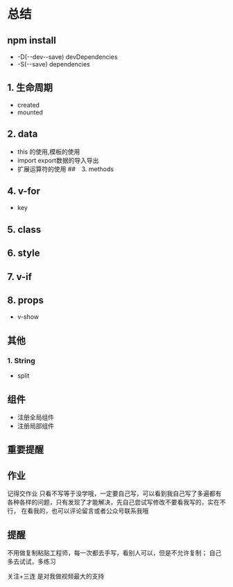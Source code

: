 # 总结
## npm install
- -D(--dev--save)   devDependencies
- -S(--save)   dependencies
## 1. 生命周期
- created
- mounted
## 2. data
- this 的使用,模板的使用
- import export数据的导入导出
- 扩展运算符的使用
##　3. methods
## 4. v-for
- key
## 5. class
## 6. style
## 7. v-if
## 8. props
- v-show
## 其他
### 1. String
- split
## 组件
- 注册全局组件
- 注册局部组件
## 重要提醒
## 作业
记得交作业 只看不写等于没学哦，一定要自己写，可以看到我自己写了多遍都有
各种各样的问题，只有发现了才能解决，先自己尝试写修改不要看我写的，实在不行，
在看我的，也可以评论留言或者公众号联系我哦
## 提醒
不用做复制粘贴工程师，每一次都去手写，看别人可以，但是不允许复制； 自己多去试试，多练习

关注+三连 是对我做视频最大的支持
